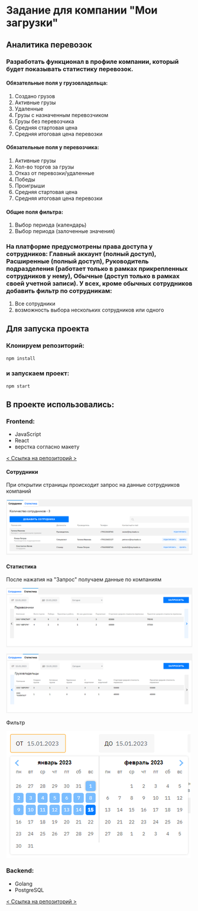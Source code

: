 # Задание для компании "Мои загрузки"
## Аналитика перевозок
### Разработать функционал в профиле компании, который будет показывать статистику перевозок.

#### Обязательные поля у грузовладельца:
1. Создано грузов
2. Активные грузы
3. Удаленные
4. Грузы с назначенным перевозчиком
5. Грузы без перевозчика
6. Средняя стартовая цена
7. Средняя итоговая цена перевозки

#### Обязательные поля у перевозчика:
1. Активные грузы
2. Кол-во торгов за грузы
3. Отказ от перевозки/удаленные
4. Победы
5. Проигрыши
6. Средняя стартовая цена
7. Средняя итоговая цена перевозки

#### Общие поля фильтра:
1. Выбор периода (календарь)
2. Выбор периода (залоченные значения)

### На платформе предусмотрены права доступа у сотрудников: Главный аккаунт (полный доступ), Расширенные (полный доступ), Руководитель подразделения (работает только в рамках прикрепленных сотрудников у нему), Обычные (доступ только в рамках своей учетной записи). У всех, кроме обычных сотрудников добавить фильтр по сотрудникам:
1. Все сотрудники
2. возможность выбора нескольких сотрудников или одного

## Для запуска проекта

### Клонируем репозиторий:
```
npm install
```
### и запускаем проект:
```
npm start
```
## В проекте использовались:

### Frontend:
- JavaScript
- React
- верстка согласно макету

[< Ссылка на репозиторий >](https://github.com/ferimasv/myloads_frontend)

#### Сотрудники
При открытии страницы происходит запрос на данные сотрудников компаний

![img.png](readme/img.png)

#### Статистика
После нажатия на "Запрос" получаем данные по компаниям

![img_1.png](readme/img_1.png)

![img_2.png](readme/img_2.png)

Фильтр

![img_3.png](readme/img_3.png)

### Backend:
- Golang
- PostgreSQL

[< Ссылка на репозиторий >](https://github.com/Ikiso/myloadsServer)
